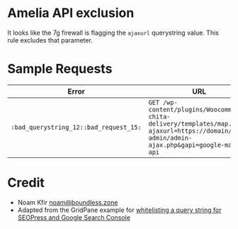 # Amelia API exclusion

It looks like the 7g firewall is flagging the `ajaxurl` querystring value.
This rule excludes that parameter.

# Sample Requests

| Error | URL |
| ----- | --- |
| `:bad_querystring_12::bad_request_15:` | `GET /wp-content/plugins/Woocommerce-chita-delivery/templates/map.php?ajaxurl=https://domain/wp-admin/admin-ajax.php&gapi=google-maps-api` |

# Credit

- Noam Kfir <noam@boundless.zone>
- Adapted from the GridPane example for [whitelisting a query string for SEOPress and Google Search Console](https://gridpane.com/kb/using-the-7g-web-application-firewall/)

